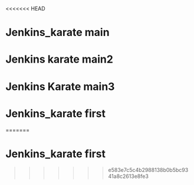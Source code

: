 <<<<<<< HEAD
# Jenkins_karate main
# Jenkins karate main2
# Jenkins Karate main3
# Jenkins_karate first
=======
# Jenkins_karate first

>>>>>>> e583e7c5c4b2988138b0b5bc9341a8c2613e8fe3
